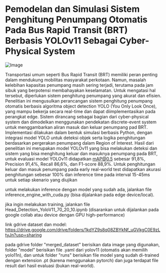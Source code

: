 # Pemodelan dan Simulasi Sistem Penghitung Penumpang Otomatis Pada Bus Rapid Transit (BRT) Berbasis YOLOv11 Sebagai Cyber-Physical System


![Image](https://github.com/user-attachments/assets/bc735126-2108-45c4-a3ea-33a09bb59561)


Transportasi umum seperti Bus Rapid Transit (BRT) memiliki peran penting dalam mendukung mobilitas masyarakat perkotaan. Namun, masalah kelebihan kapasitas penumpang masih sering terjadi, terutama pada jam sibuk yang berpotensi membahayakan keselamatan. Untuk mengatasi hal tersebut, diperlukan sistem penghitung penumpang yang akurat dan efisien. Penelitian ini mengusulkan perancangan sistem penghitung penumpang otomatis berbasis algoritma object detection YOLO (You Only Look Once), yang mampu bekerja secara real-time dan dapat diimplementasikan pada perangkat edge. Sistem dirancang sebagai bagian dari cyber-physical system dan dimodelkan menggunakan pendekatan discrete-event system untuk menggambarkan aliran masuk dan keluar penumpang pad BRT. Implementasi dilakukan dalam bentuk simulasi berbasis Python, dengan integrasi model YOLO untuk deteksi objek serta logika penghitungan berdasarkan pergerakan penumpang dalam Region of Interest. Hasil dari penelitian ini merupakan model YOLOv11 yang bisa melakukan deteksi dan sistem yang bisa menghitung keluar dan masuknya penumpang pada BRT, untuk evaluasi model YOLOv11 didapatkan mAP@0.5 sebesar 91,8%, Precision 91,4%, Recall 86,6%, dan F1-score 88,9%. Untuk penghitungan keluar dan masuk penumpang pada early real-world test didapatkan akurasi penghitungan sebesar 100% dan inference time pada interval 15-45ms untuk setiap skenario yang diujikan 


untuk melakukan inference dengan model yang sudah ada, jalankan file inference_engine_with_cuda.py (bisa dijalankan pada edge device/local).


jika ingin melakukan training, jalankan file Head_Detection_YoloV11_70_20_10.ipynb (disarankan untuk dijalankan pada google collab atau device dengan GPU high-performance)

link gdrive dataset dan model: https://drive.google.com/drive/folders/1kdYZ9s8q08ZBYkNf_uGVkgC0E9zLtyJn?usp=sharing

pada gdrive folder "merged_dataset" berisikan data image yang digunakan, folder "model" berisikan file .yaml dari yolov11 (otomatis akan memilih yolo11n), dan untuk folder "runs" berisikan file model yang sudah di-trained dengan extension .pt (karena menggunakan pytorch) dan juga terdapat file result dari hasil evaluasi (bukan real-world).


